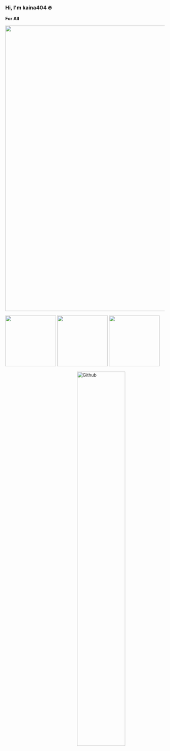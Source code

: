 ### Hi, I'm kaina404 🔥

<!-- Any image aligned to the right. Beware the width -->


<!--
** kaina404/kaina404** is a ✨ _special_ ✨ repository because its `README.md` (this file) appears on your GitHub profile.

Here are some ideas to get you started:

- 🔭 I’m currently working on ...
- 🌱 I’m currently learning ...
- 👯 I’m looking to collaborate on ...
- 🤔 I’m looking for help with ...
- 💬 Ask me about ...
- 📫 How to reach me: ...
- 😄 Pronouns: ...
- ⚡ Fun fact: ...
-->


**For All**

<!-- Your github readme stats
You can use this api: https://github.com/kaina404/github-readme-stats
-->
  
<img width = "900" src="http://github-profile-summary-cards.vercel.app/api/cards/profile-details?username=kaina404&theme=dracula" />

<p>
  <img height="160" src="http://github-profile-summary-cards.vercel.app/api/cards/stats?username=kaina404&theme=dracula"/>
  
  <img height="160" src="http://github-profile-summary-cards.vercel.app/api/cards/repos-per-language?username=kaina404&theme=dracula"/>

  <img height="160" src="https://github-profile-summary-cards.vercel.app/api/cards/productive-time?username=kaina404&theme=dracula&utcOffset=8"/>
</p>

<img width="55%" align="right" alt="Github" src="https://github.com/kaina404/TimePro/blob/master/assets/images/login_logo.png?raw=true" />
